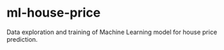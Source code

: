 # ml-house-price
Data exploration and training of Machine Learning model for house price prediction.
